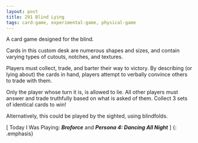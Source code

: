 ```yaml
---
layout: post
title: 291 Blind Lying
tags: card-game, experimental-game, physical-game
---
```

A card game designed for the blind.

Cards in this custom desk are numerous shapes and sizes, and contain varying types of cutouts, notches, and textures.

Players must collect, trade, and barter their way to victory.  By describing (or lying about) the cards in hand, players attempt to verbally convince others to trade with them.

Only the player whose turn it is, is allowed to lie. All other players must answer and trade truthfully based on what is asked of them. Collect 3 sets of identical cards to win!

Alternatively, this could be played by the sighted, using blindfolds.

[ Today I Was Playing: ***Broforce*** and ***Persona 4: Dancing All Night*** ]
{: .emphasis}

